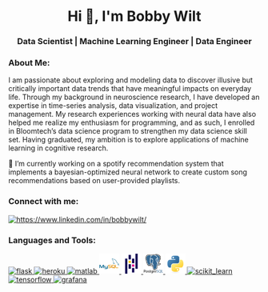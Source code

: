 

<h1 align="center">Hi 👋, I'm Bobby Wilt</h1>
<h3 align="center">Data Scientist | Machine Learning Engineer | Data Engineer</h3>

### About Me:
I am passionate about exploring and modeling data to discover illusive but critically important data trends that have meaningful impacts on everyday life.  Through my background in neuroscience research, I have developed an expertise in time-series analysis, data visualization, and project management.  My research experiences working with neural data have also helped me realize my enthusiasm for programming, and as such, I enrolled in Bloomtech’s data science program to strengthen my data science skill set.  Having graduated, my ambition is to explore applications of machine learning in cognitive research.

🔭 I’m currently working on a spotify recommendation system that implements a bayesian-optimized neural network to create custom song recommendations based on user-provided playlists.

<h3 align="left">Connect with me:</h3>
<p align="left">
<a href="https://linkedin.com/in/https://www.linkedin.com/in/bobbywilt/" target="blank"><img align="center" src="https://raw.githubusercontent.com/rahuldkjain/github-profile-readme-generator/master/src/images/icons/Social/linked-in-alt.svg" alt="https://www.linkedin.com/in/bobbywilt/" height="30" width="40" /></a>
</p>

<h3 align="left">Languages and Tools:</h3>
<p align="left"> <a href="https://flask.palletsprojects.com/" target="_blank" rel="noreferrer"> <img src="https://www.vectorlogo.zone/logos/pocoo_flask/pocoo_flask-icon.svg" alt="flask" width="40" height="40"/> </a> <a href="https://heroku.com" target="_blank" rel="noreferrer"> <img src="https://www.vectorlogo.zone/logos/heroku/heroku-icon.svg" alt="heroku" width="40" height="40"/> </a> <a href="https://www.mathworks.com/" target="_blank" rel="noreferrer"> <img src="https://upload.wikimedia.org/wikipedia/commons/2/21/Matlab_Logo.png" alt="matlab" width="40" height="40"/> </a> <a href="https://www.mysql.com/" target="_blank" rel="noreferrer"> <img src="https://raw.githubusercontent.com/devicons/devicon/master/icons/mysql/mysql-original-wordmark.svg" alt="mysql" width="40" height="40"/> </a> <a href="https://pandas.pydata.org/" target="_blank" rel="noreferrer"> <img src="https://raw.githubusercontent.com/devicons/devicon/2ae2a900d2f041da66e950e4d48052658d850630/icons/pandas/pandas-original.svg" alt="pandas" width="40" height="40"/> </a> <a href="https://www.postgresql.org" target="_blank" rel="noreferrer"> <img src="https://raw.githubusercontent.com/devicons/devicon/master/icons/postgresql/postgresql-original-wordmark.svg" alt="postgresql" width="40" height="40"/> </a> <a href="https://www.python.org" target="_blank" rel="noreferrer"> <img src="https://raw.githubusercontent.com/devicons/devicon/master/icons/python/python-original.svg" alt="python" width="40" height="40"/> </a> <a href="https://scikit-learn.org/" target="_blank" rel="noreferrer"> <img src="https://upload.wikimedia.org/wikipedia/commons/0/05/Scikit_learn_logo_small.svg" alt="scikit_learn" width="40" height="40"/> </a> <a href="https://www.tensorflow.org" target="_blank" rel="noreferrer"> <img src="https://www.vectorlogo.zone/logos/tensorflow/tensorflow-icon.svg" alt="tensorflow" width="40" height="40"/> </a> 
<a href="https://grafana.com/" target="_blank" rel="noreferrer"> <img scr="https://www.vectorlogo.zone/logos/grafana/grafana-ar21.svg" alt="grafana" width="40" height="40"/></a>
</p>
<!--
**BobbyWilt/BobbyWilt** is a ✨ _special_ ✨ repository because its `README.md` (this file) appears on your GitHub profile.
